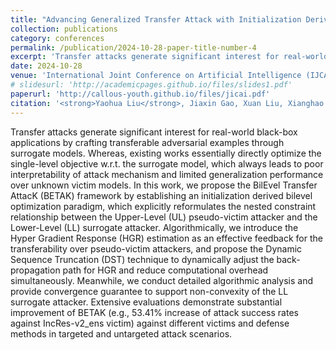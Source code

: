 ```yaml
---
title: "Advancing Generalized Transfer Attack with Initialization Derived Bilevel Optimization and Dynamic Sequence Truncation"
collection: publications
category: conferences
permalink: /publication/2024-10-28-paper-title-number-4
excerpt: 'Transfer attacks generate significant interest for real-world black-box applications by crafting transferable adversarial examples through surrogate models. Whereas, existing works essentially directly optimize the single-level objective w.r.t. the surrogate model, which always leads to poor interpretability of attack mechanism and limited generalization performance over unknown victim models. ...'
date: 2024-10-28
venue: 'International Joint Conference on Artificial Intelligence (IJCAI)'
# slidesurl: 'http://academicpages.github.io/files/slides1.pdf'
paperurl: 'http://callous-youth.github.io/files/jicai.pdf'
citation: '<strong>Yaohua Liu</strong>, Jiaxin Gao, Xuan Liu, Xianghao Jiao, Xin Fan, Risheng Liu. Advancing Generalized Transfer Attack with Initialization Derived Bilevel Optimization and Dynamic Sequence Truncation[C]. International Joint Conference on Artificial Intelligence (IJCAI), 2024.'
---
```


Transfer attacks generate significant interest for real-world black-box applications by crafting transferable adversarial examples through surrogate models. Whereas, existing works essentially directly optimize the single-level objective w.r.t. the surrogate model, which always leads to poor interpretability of attack mechanism and limited generalization performance over unknown victim models. In this work, we propose the BilEvel Transfer AttacK (BETAK) framework by establishing an initialization derived bilevel optimization paradigm, which explicitly reformulates the nested constraint relationship between the Upper-Level (UL) pseudo-victim attacker and the Lower-Level (LL) surrogate attacker. Algorithmically, we introduce the Hyper Gradient Response (HGR) estimation as an effective feedback for the transferability over pseudo-victim attackers, and propose the Dynamic Sequence Truncation (DST) technique to dynamically adjust the back-propagation path for HGR and reduce computational overhead simultaneously. Meanwhile, we conduct detailed algorithmic analysis and provide convergence guarantee to support non-convexity of the LL surrogate attacker. Extensive evaluations demonstrate substantial improvement of BETAK (e.g., 53.41% increase of attack success rates against IncRes-v2_ens victim) against different victims and defense methods in targeted and untargeted attack scenarios.